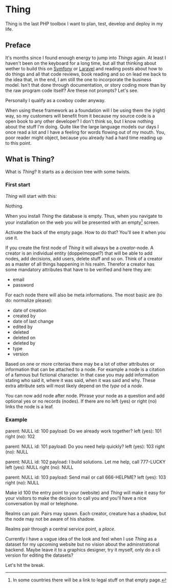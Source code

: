 # Thing

Thing is the last PHP toolbox I want to plan, test, develop and deploy in my life.

## Preface

It's months since I found enough energy to jump into _Things_ again. At least I haven't been on the keyboard for a long time, but all that thinking about wether to build this on [Symfony](https://symfony.com) or [Laravel](https://laravel.com) and reading posts about how to do things and all that code reviews, book reading and so on lead me back to the idea that, in the end, I am still the one to incorporate the business model. Isn't that done through documentation, or story coding more than by the raw program code itself? Are these not prompts? Let's see.

Personally I qualify as a cowboy coder anyway.

When using these framework as a foundation will I be using them the (right) way, so my customers will benefit from it because my source code is a open book to any other developer?
I don't think so, but I know nothing about the stuff I'm doing. Quite like the large language models our days I once read a lot and I have a feeling for words flowing out of my mouth. You, poor reader might object, because you already had a hard time reading up to this point.

## What is Thing?

What is _Thing_? It starts as a decision tree with some twists.

### First start

_Thing_ will start with this:

Nothing.

When you install _Thing_ the database is empty. Thus, when you navigate to your installation on the web you will be presented with an empty[^1] screen.

Activate the back of the empty page.
How to do that? You'll see it when you use it.

If you create the first node of _Thing_ it will always be a _creator_-node. A creator is an individual entity (doppelmoppel?) that will be able to add nodes, add decisions, add users, delete stuff and so on. Think of a creator as a master of all things happening in his realm.
Therefor a creator has some mandatory attributes that have to be verified and here they are:

* email
* password

For each node there will also be meta informations. The most basic are (to do: normalize please):

* date of creation
* created by
* date of last change
* edited by
* deleted
* deleted on
* deleted by
* type
* version

Based on one or more criterias there may be a lot of other attributes or information that can be attached to a node. For example a node is a citation of a famous but fictional character. In that case you may add information stating who said it, where it was said, when it was said and why. These extra attribute sets will most likely depend on the _type_ od a _node_.

You can now add node after node. Phrase your node as a question and add optional yes or no records (nodes). If there are no left (yes) or right (no) links the node is a leaf.

### Example

parent: NULL
id: 100
payload: Do we already work together?
left (yes): 101
right (no): 102

parent: NULL
id: 101
payload: Do you need help quickly?
left (yes): 103
right (no): NULL

parent: NULL
id: 102
payload: I build solutions. Let me help, call 777-LUCKY
left (yes): NULL
right (no): NULL

parent: NULL
id: 103
payload: Send mail or call 666-HELPME?
left (yes): 103
right (no): NULL

Make id 100 the entry point to your (website) and _Thing_ will make it easy for your visitors to make the decision to call you and you'll have a nice conversation by mail or telephone.

Realms can pair. Pairs may spawn. Each creator, creature has a shadow, but the node may not be aware of his shadow.

Realms pair through a central service point, a _place_.

Currently I have a vague idea of the look and feel when I use _Thing_ as a dataset for my upcoming website but no vision about the adminstrational backend. Maybe leave it to a graphics designer, try it myself, only do a cli version for editing the datasets?

Let's hit the break.

[^1]: In some countries there will be a link to legal stuff on that empty page.
